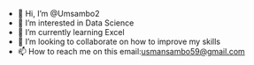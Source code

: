 - 👋 Hi, I’m @Umsambo2
- 👀 I’m interested in Data Science 
- 🌱 I’m currently learning Excel
- 💞️ I’m looking to collaborate on how to improve my skills
- 📫 How to reach me on this email:usmansambo59@gmail.com 

<!---
Umsambo2/Umsambo2 is a ✨ special ✨ repository because its `README.md` (this file) appears on your GitHub profile.
You can click the Preview link to take a look at your changes.
--->
